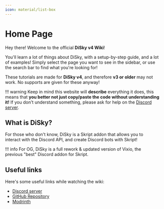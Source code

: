 ```yaml
---
icon: material/list-box
---
```


# Home Page

Hey there! Welcome to the official **DiSky v4 Wiki**!

You'll learn a lot of things about DiSky, with a setup-by-step guide, and a lot of examples! Simply select the page you want to see in the sidebar, or use the search bar to find what you're looking for!

These tutorials are made for **DiSky v4**, and therefore **v3 or older** may not work. No supports are given for these anyway!

!!! warning
    Keep in mind this website will **describe** everything it does, this means that __you better not just copy/paste the code without understanding it!__ If you don't understand something, please ask for help on the [Discord server](#useful-links).

## What is DiSky?

For those who don't know, DiSky is a Skript addon that allows you to interact with the Discord API, and create Discord bots with Skript!

!!! info
    For OG, DiSky is a full rework & updated version of Vixio, the previous "best" Discord addon for Skript.

## Useful links

Here's some useful links while watching the wiki:

- [Discord server](https://discord.gg/whWuXwaVwM)
- [GitHub Repository](https://github.com/DiSkyOrg/DiSky)
- [Modrinth](https://modrinth.com/plugin/disky)